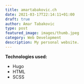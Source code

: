 ```yaml
---
title: amartabakovic.ch
date: 2021-03-17T22:14:11+01:00
draft: true
author: Amar Tabakovic
type: post
featured_image: images/thumb.jpeg
category: Web Development
description: My personal website.
---
```




**Technologies used:**
- Hugo
- HTML
- SCSS
